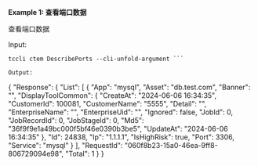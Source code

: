 **Example 1: 查看端口数据**

查看端口数据

Input: 

```
tccli ctem DescribePorts --cli-unfold-argument ```

Output: 
```
{
    "Response": {
        "List": [
            {
                "App": "mysql",
                "Asset": "db.test.com",
                "Banner": "",
                "DisplayToolCommon": {
                    "CreateAt": "2024-06-06 16:34:35",
                    "CustomerId": 100081,
                    "CustomerName": "5555",
                    "Detail": "",
                    "EnterpriseName": "",
                    "EnterpriseUid": "",
                    "Ignored": false,
                    "JobId": 0,
                    "JobRecordId": 0,
                    "JobStageId": 0,
                    "Md5": "36f9f9e1a49bc000f5bf46e0390b3be5",
                    "UpdateAt": "2024-06-06 16:34:35"
                },
                "Id": 24838,
                "Ip": "1.1.1.1",
                "IsHighRisk": true,
                "Port": 3306,
                "Service": "mysql"
            }
        ],
        "RequestId": "060f8b23-15a0-46ea-9ff8-806729094e98",
        "Total": 1
    }
}
```

